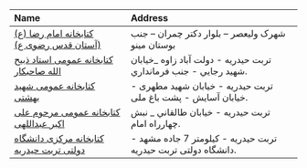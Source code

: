 | Name                                                                              | Address                                                          |
|:----------------------------------------------------------------------------------|:-----------------------------------------------------------------|
| [کتابخانه امام رضا (ع) (آستان قدس رضوی ع)](https://library.razavi.ir/aqlibraries) | شهرک ولیعصر – بلوار دکتر چمران – جنب بوستان مینو                 |
| [كتابخانه عمومی استاد ذبیح الله صاحبكار](http://mashadpl.ir)                      | تربت حیدریه - دولت آباد زاوه _خيابان شهيد رجايي - جنب فرمانداري. |
| [كتابخانه عمومی شهید بهشتی](http://mashadpl.ir)                                   | تربت حیدریه - خيابان شهید مطهرى - خيابان آسايش - پشت باغ ملى.    |
| [كتابخانه عمومی مرحوم علی اكبر عبداللهی](http://mashadpl.ir)                      | تربت حیدریه - خيابان طالقاني _ نبش چهارراه امام.                 |
| [کتابخانه مرکزی دانشگاه دولتی تربت حیدریه](http://Lib.torbath.ac.ir)              | تربت حیدریه - کیلومتر 7 جاده مشهد - دانشگاه دولتی تربت حیدریه.   |